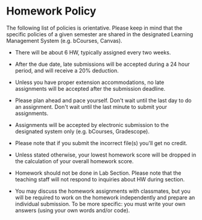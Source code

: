 # Homework Policy

The following list of policies is orientative. Please keep in mind that the specific policies of a given semester are shared in the designated Learning Management System (e.g. bCourses, Canvas).

- There will be about 6 HW, typically assigned every two weeks.

- After the due date, late submissions will be accepted during a 24 hour period, and will receive a 20% deduction.

- Unless you have proper extension accommodations, no late assignments will be accepted after the submission deadline.

- Please plan ahead and pace yourself. Don't wait until the last day to do an assignment. Don't wait until the last minute to submit your assignments.

- Assignments will be accepted by electronic submission to the designated system only (e.g. bCourses, Gradescope).

- Please note that if you submit the incorrect file(s) you'll get no credit.

- Unless stated otherwise, your lowest homework score will be dropped in the calculation of your overall homework score.

- Homework should not be done in Lab Section. Please note that the teaching staff will not respond to inquiries about HW during section.

- You may discuss the homework assignments with classmates, but you will be required to work on the homework independently and prepare an individual submission. To be more specific: you must write your own answers (using your own words and/or code).



